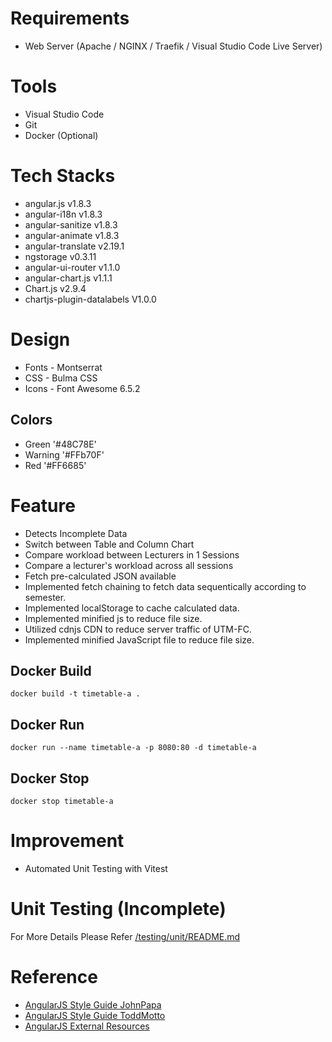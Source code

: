 # Requirements
- Web Server (Apache / NGINX / Traefik / Visual Studio Code Live Server)

# Tools
- Visual Studio Code
- Git
- Docker (Optional)

# Tech Stacks
- angular.js v1.8.3
- angular-i18n v1.8.3
- angular-sanitize v1.8.3
- angular-animate v1.8.3
- angular-translate v2.19.1
- ngstorage v0.3.11
- angular-ui-router v1.1.0
- angular-chart.js v1.1.1
- Chart.js v2.9.4
- chartjs-plugin-datalabels V1.0.0

# Design
- Fonts - Montserrat
- CSS - Bulma CSS
- Icons - Font Awesome 6.5.2

## Colors
- Green '#48C78E'
- Warning '#FFb70F'
- Red '#FF6685'

# Feature
- Detects Incomplete Data
- Switch between Table and Column Chart
- Compare workload between Lecturers in 1 Sessions
- Compare a lecturer's workload across all sessions
- Fetch pre-calculated JSON available
- Implemented fetch chaining to fetch data sequentically according to semester.
- Implemented localStorage to cache calculated data.
- Implemented minified js to reduce file size.
- Utilized cdnjs CDN to reduce server traffic of UTM-FC.
- Implemented minified JavaScript file to reduce file size.

## Docker Build
```docker build -t timetable-a .```

## Docker Run
```docker run --name timetable-a -p 8080:80 -d timetable-a```

## Docker Stop
```docker stop timetable-a```

# Improvement
- Automated Unit Testing with Vitest

# Unit Testing (Incomplete)
For More Details Please Refer
[/testing/unit/README.md](/testing/unit/README.md)

# Reference
- [AngularJS Style Guide JohnPapa](https://github.com/johnpapa/angular-styleguide/blob/master/a1/README.md#application-structure-lift-principles)
- [AngularJS Style Guide ToddMotto](https://github.com/toddmotto/angularjs-styleguide)
- [AngularJS External Resources](https://docs.angularjs.org/guide/external-resources)